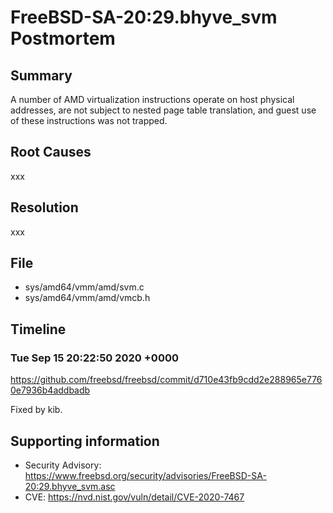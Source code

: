 # FreeBSD-SA-20:29.bhyve_svm Postmortem

## Summary

A number of AMD virtualization instructions operate on host physical addresses, are not subject to nested page table translation, and guest use of these instructions was not trapped.

## Root Causes

xxx

## Resolution

xxx

## File

* sys/amd64/vmm/amd/svm.c
* sys/amd64/vmm/amd/vmcb.h

## Timeline

### Tue Sep 15 20:22:50 2020 +0000

https://github.com/freebsd/freebsd/commit/d710e43fb9cdd2e288965e7760e7936b4addbadb

Fixed by kib.

## Supporting information

* Security Advisory: https://www.freebsd.org/security/advisories/FreeBSD-SA-20:29.bhyve_svm.asc
* CVE: https://nvd.nist.gov/vuln/detail/CVE-2020-7467
